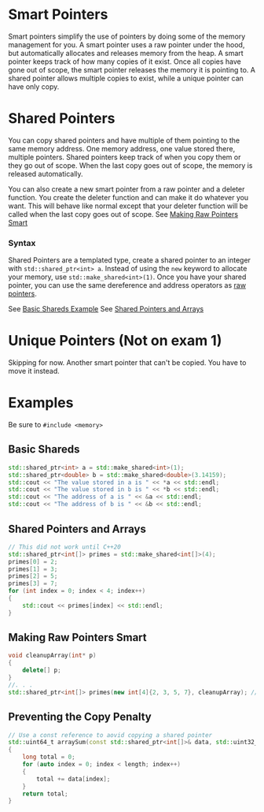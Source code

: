 # Smart Pointers
Smart pointers simplify the use of pointers by doing some of the memory management for you. A smart pointer uses a raw pointer
under the hood, but automatically allocates and releases memory from the heap. A smart pointer keeps track of how many copies of it
exist. Once all copies have gone out of scope, the smart pointer releases the memory it is pointing to. A shared pointer
allows multiple copies to exist, while a unique pointer can have only copy.

# Shared Pointers
You can copy shared pointers and have multiple of them pointing to the same memory address. One memory address, one
value stored there, multiple pointers. Shared pointers keep track of when you copy them or they go out of scope. When
the last copy goes out of scope, the memory is released automatically.

You can also create a new smart pointer from a raw pointer and a deleter function. You create the deleter function and
can make it do whatever you want. This will behave like normal except that your deleter function will be called when the
last copy goes out of scope. See [Making Raw Pointers Smart](#making-raw-pointers-smart)

### Syntax
Shared Pointers are a templated type, create a shared pointer to an integer with `std::shared_ptr<int> a`. Instead of
using the `new` keyword to allocate your memory, use `std::make_shared<int>(1)`. Once you have your shared pointer, you
can use the same dereference and address operators as [raw pointers](dynamic_memory.md#raw-pointers).

See [Basic Shareds Example](#basic-shareds)
See [Shared Pointers and Arrays](#shared-pointers-and-arrays)

# Unique Pointers (Not on exam 1)
Skipping for now. Another smart pointer that can't be copied. You have to move it instead.

# Examples
Be sure to `#include <memory>`

## Basic Shareds
```cpp
std::shared_ptr<int> a = std::make_shared<int>(1);
std::shared_ptr<double> b = std::make_shared<double>(3.14159);
std::cout << "The value stored in a is " << *a << std::endl;
std::cout << "The value stored in b is " << *b << std::endl;
std::cout << "The address of a is " << &a << std::endl;
std::cout << "The address of b is " << &b << std::endl;
```

## Shared Pointers and Arrays
```cpp
// This did not work until C++20 
std::shared_ptr<int[]> primes = std::make_shared<int[]>(4);
primes[0] = 2;
primes[1] = 3;
primes[2] = 5;
primes[3] = 7;
for (int index = 0; index < 4; index++)
{
    std::cout << primes[index] << std::endl;
}
```

## Making Raw Pointers Smart
```cpp
void cleanupArray(int* p)
{
    delete[] p;
}
//. . .
std::shared_ptr<int[]> primes(new int[4]{2, 3, 5, 7}, cleanupArray); // new gives a raw pointer
```

## Preventing the Copy Penalty
```cpp
// Use a const reference to aovid copying a shared pointer
std::uint64_t arraySum(const std::shared_ptr<int[]>& data, std::uint32_t length)
{
    long total = 0;
    for (auto index = 0; index < length; index++)
    {
        total += data[index];
    }
    return total;
}
```
